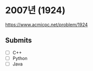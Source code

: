 
# 2007년 (1924)

https://www.acmicpc.net/problem/1924

## Submits

- [ ] C++
- [ ] Python
- [ ] Java
